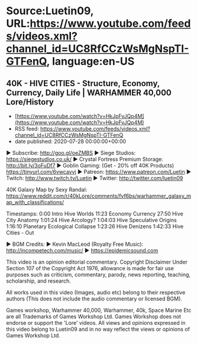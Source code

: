 # Source:Luetin09, URL:https://www.youtube.com/feeds/videos.xml?channel_id=UC8RfCCzWsMgNspTI-GTFenQ, language:en-US

## 40K - HIVE CITIES - Structure, Economy, Currency, Daily Life | WARHAMMER 40,000 Lore/History
 - [https://www.youtube.com/watch?v=HkJpFvJQp4M](https://www.youtube.com/watch?v=HkJpFvJQp4M)
 - RSS feed: https://www.youtube.com/feeds/videos.xml?channel_id=UC8RfCCzWsMgNspTI-GTFenQ
 - date published: 2020-07-28 00:00:00+00:00

► Subscribe: http://goo.gl/oeZMBS 
► Siege Studios: https://siegestudios.co.uk/
► Crystal Fortress Premium Storage: http://bit.ly/3oFuDf7
► Goblin Gaming: (Get - 20% off 40K Products) https://tinyurl.com/6vwcayvj
► Patreon: https://www.patreon.com/Luetin 
► Twitch: http://www.twitch.tv/Luetin
► Twitter: http://twitter.com/luetin09

40K Galaxy Map by Sexy Randal: https://www.reddit.com/r/40kLore/comments/fvf6bs/warhammer_galaxy_map_with_classifications/

 Timestamps:
0:00 Intro Hive Worlds
11:23 Economy Currency
27:50 Hive City Anatomy
1:01:24 Hive Arcology?
1:04:03 Hive Speculative Origins
1:16:10 Planetary Ecological Collapse
1:23:26 Hive Denizens
1:42:33 Hive Cities - Out

► BGM Credits:
► Kevin MacLeod (Royalty Free Music): http://incompetech.com/music/
► https://epidemicsound.com

This video is an opinion editorial commentary.
Copyright Disclaimer Under Section 107 of the Copyright Act 1976, allowance is made for fair use purposes such as criticism, commentary, parody, news reporting, teaching, scholarship, and research.

All works used in this video (Images, audio etc) belong to their respective authors
(This does not include the audio commentary or licensed BGM).

Games workshop, Warhammer 40,000, Warhammer, 40k, Space Marine Etc are all Trademarks of Games Workshop Ltd. Games Workshop does not endorse or support the 'Lore' videos. All views and opinions expressed in this video belong to Luetin09 and in no way reflect the views or opinions of Games Workshop Ltd.

